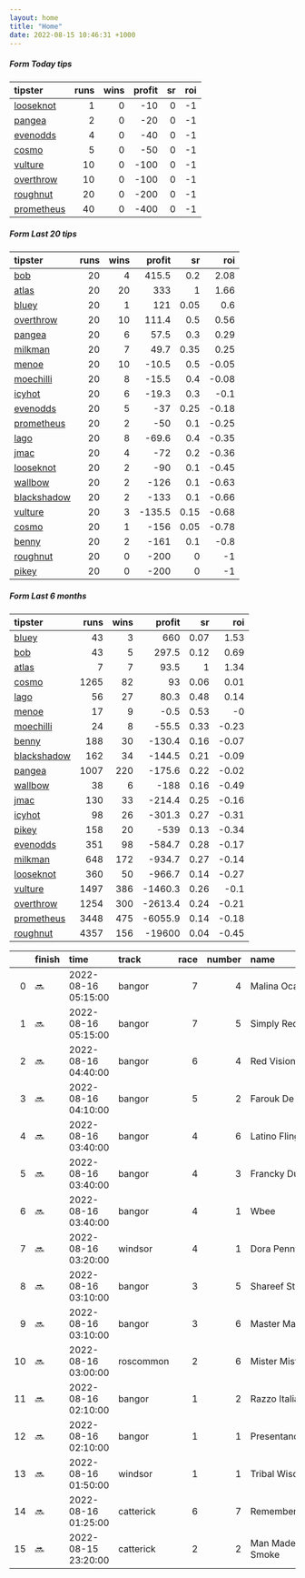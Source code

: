 ```yaml
---   
layout: home  
title: "Home"   
date: 2022-08-15 10:46:31 +1000  
---   
```



##### Form Today tips   

| tipster                                                       |   runs |   wins |   profit |   sr |   roi |
|:--------------------------------------------------------------|-------:|-------:|---------:|-----:|------:|
| [looseknot](https://mrwayneo.github.io/tips/looseknot.html)   |      1 |      0 |      -10 |    0 |    -1 |
| [pangea](https://mrwayneo.github.io/tips/pangea.html)         |      2 |      0 |      -20 |    0 |    -1 |
| [evenodds](https://mrwayneo.github.io/tips/evenodds.html)     |      4 |      0 |      -40 |    0 |    -1 |
| [cosmo](https://mrwayneo.github.io/tips/cosmo.html)           |      5 |      0 |      -50 |    0 |    -1 |
| [vulture](https://mrwayneo.github.io/tips/vulture.html)       |     10 |      0 |     -100 |    0 |    -1 |
| [overthrow](https://mrwayneo.github.io/tips/overthrow.html)   |     10 |      0 |     -100 |    0 |    -1 |
| [roughnut](https://mrwayneo.github.io/tips/roughnut.html)     |     20 |      0 |     -200 |    0 |    -1 |
| [prometheus](https://mrwayneo.github.io/tips/prometheus.html) |     40 |      0 |     -400 |    0 |    -1 |

##### Form Last 20 tips   

| tipster                                                         |   runs |   wins |   profit |   sr |   roi |
|:----------------------------------------------------------------|-------:|-------:|---------:|-----:|------:|
| [bob](https://mrwayneo.github.io/tips/bob.html)                 |     20 |      4 |    415.5 | 0.2  |  2.08 |
| [atlas](https://mrwayneo.github.io/tips/atlas.html)             |     20 |     20 |    333   | 1    |  1.66 |
| [bluey](https://mrwayneo.github.io/tips/bluey.html)             |     20 |      1 |    121   | 0.05 |  0.6  |
| [overthrow](https://mrwayneo.github.io/tips/overthrow.html)     |     20 |     10 |    111.4 | 0.5  |  0.56 |
| [pangea](https://mrwayneo.github.io/tips/pangea.html)           |     20 |      6 |     57.5 | 0.3  |  0.29 |
| [milkman](https://mrwayneo.github.io/tips/milkman.html)         |     20 |      7 |     49.7 | 0.35 |  0.25 |
| [menoe](https://mrwayneo.github.io/tips/menoe.html)             |     20 |     10 |    -10.5 | 0.5  | -0.05 |
| [moechilli](https://mrwayneo.github.io/tips/moechilli.html)     |     20 |      8 |    -15.5 | 0.4  | -0.08 |
| [icyhot](https://mrwayneo.github.io/tips/icyhot.html)           |     20 |      6 |    -19.3 | 0.3  | -0.1  |
| [evenodds](https://mrwayneo.github.io/tips/evenodds.html)       |     20 |      5 |    -37   | 0.25 | -0.18 |
| [prometheus](https://mrwayneo.github.io/tips/prometheus.html)   |     20 |      2 |    -50   | 0.1  | -0.25 |
| [lago](https://mrwayneo.github.io/tips/lago.html)               |     20 |      8 |    -69.6 | 0.4  | -0.35 |
| [jmac](https://mrwayneo.github.io/tips/jmac.html)               |     20 |      4 |    -72   | 0.2  | -0.36 |
| [looseknot](https://mrwayneo.github.io/tips/looseknot.html)     |     20 |      2 |    -90   | 0.1  | -0.45 |
| [wallbow](https://mrwayneo.github.io/tips/wallbow.html)         |     20 |      2 |   -126   | 0.1  | -0.63 |
| [blackshadow](https://mrwayneo.github.io/tips/blackshadow.html) |     20 |      2 |   -133   | 0.1  | -0.66 |
| [vulture](https://mrwayneo.github.io/tips/vulture.html)         |     20 |      3 |   -135.5 | 0.15 | -0.68 |
| [cosmo](https://mrwayneo.github.io/tips/cosmo.html)             |     20 |      1 |   -156   | 0.05 | -0.78 |
| [benny](https://mrwayneo.github.io/tips/benny.html)             |     20 |      2 |   -161   | 0.1  | -0.8  |
| [roughnut](https://mrwayneo.github.io/tips/roughnut.html)       |     20 |      0 |   -200   | 0    | -1    |
| [pikey](https://mrwayneo.github.io/tips/pikey.html)             |     20 |      0 |   -200   | 0    | -1    |

##### Form Last 6 months   

| tipster                                                         |   runs |   wins |   profit |   sr |   roi |
|:----------------------------------------------------------------|-------:|-------:|---------:|-----:|------:|
| [bluey](https://mrwayneo.github.io/tips/bluey.html)             |     43 |      3 |    660   | 0.07 |  1.53 |
| [bob](https://mrwayneo.github.io/tips/bob.html)                 |     43 |      5 |    297.5 | 0.12 |  0.69 |
| [atlas](https://mrwayneo.github.io/tips/atlas.html)             |      7 |      7 |     93.5 | 1    |  1.34 |
| [cosmo](https://mrwayneo.github.io/tips/cosmo.html)             |   1265 |     82 |     93   | 0.06 |  0.01 |
| [lago](https://mrwayneo.github.io/tips/lago.html)               |     56 |     27 |     80.3 | 0.48 |  0.14 |
| [menoe](https://mrwayneo.github.io/tips/menoe.html)             |     17 |      9 |     -0.5 | 0.53 | -0    |
| [moechilli](https://mrwayneo.github.io/tips/moechilli.html)     |     24 |      8 |    -55.5 | 0.33 | -0.23 |
| [benny](https://mrwayneo.github.io/tips/benny.html)             |    188 |     30 |   -130.4 | 0.16 | -0.07 |
| [blackshadow](https://mrwayneo.github.io/tips/blackshadow.html) |    162 |     34 |   -144.5 | 0.21 | -0.09 |
| [pangea](https://mrwayneo.github.io/tips/pangea.html)           |   1007 |    220 |   -175.6 | 0.22 | -0.02 |
| [wallbow](https://mrwayneo.github.io/tips/wallbow.html)         |     38 |      6 |   -188   | 0.16 | -0.49 |
| [jmac](https://mrwayneo.github.io/tips/jmac.html)               |    130 |     33 |   -214.4 | 0.25 | -0.16 |
| [icyhot](https://mrwayneo.github.io/tips/icyhot.html)           |     98 |     26 |   -301.3 | 0.27 | -0.31 |
| [pikey](https://mrwayneo.github.io/tips/pikey.html)             |    158 |     20 |   -539   | 0.13 | -0.34 |
| [evenodds](https://mrwayneo.github.io/tips/evenodds.html)       |    351 |     98 |   -584.7 | 0.28 | -0.17 |
| [milkman](https://mrwayneo.github.io/tips/milkman.html)         |    648 |    172 |   -934.7 | 0.27 | -0.14 |
| [looseknot](https://mrwayneo.github.io/tips/looseknot.html)     |    360 |     50 |   -966.7 | 0.14 | -0.27 |
| [vulture](https://mrwayneo.github.io/tips/vulture.html)         |   1497 |    386 |  -1460.3 | 0.26 | -0.1  |
| [overthrow](https://mrwayneo.github.io/tips/overthrow.html)     |   1254 |    300 |  -2613.4 | 0.24 | -0.21 |
| [prometheus](https://mrwayneo.github.io/tips/prometheus.html)   |   3448 |    475 |  -6055.9 | 0.14 | -0.18 |
| [roughnut](https://mrwayneo.github.io/tips/roughnut.html)       |   4357 |    156 | -19600   | 0.04 | -0.45 |

|    | finish   | time                | track     |   race |   number | name               |   odds | tipster            |
|---:|:---------|:--------------------|:----------|-------:|---------:|:-------------------|-------:|:-------------------|
|  0 | :soon:   | 2022-08-16 05:15:00 | bangor    |      7 |        4 | Malina Ocarina     |    0   | evenodds,overthrow |
|  1 | :soon:   | 2022-08-16 05:15:00 | bangor    |      7 |        5 | Simply Red         |    0   | overthrow          |
|  2 | :soon:   | 2022-08-16 04:40:00 | bangor    |      6 |        4 | Red Vision         |    0   | overthrow          |
|  3 | :soon:   | 2022-08-16 04:10:00 | bangor    |      5 |        2 | Farouk De Cheneau  |    0   | overthrow          |
|  4 | :soon:   | 2022-08-16 03:40:00 | bangor    |      4 |        6 | Latino Fling       |    0   | evenodds,overthrow |
|  5 | :soon:   | 2022-08-16 03:40:00 | bangor    |      4 |        3 | Francky Du Berlais |    0   | vulture            |
|  6 | :soon:   | 2022-08-16 03:40:00 | bangor    |      4 |        1 | Wbee               |    0   | evenodds,overthrow |
|  7 | :soon:   | 2022-08-16 03:20:00 | windsor   |      4 |        1 | Dora Penny         |    0   | vulture            |
|  8 | :soon:   | 2022-08-16 03:10:00 | bangor    |      3 |        5 | Shareef Star       |    0   | vulture            |
|  9 | :soon:   | 2022-08-16 03:10:00 | bangor    |      3 |        6 | Master Malachy     |    0   | overthrow          |
| 10 | :soon:   | 2022-08-16 03:00:00 | roscommon |      2 |        6 | Mister Mister      |    0   | looseknot          |
| 11 | :soon:   | 2022-08-16 02:10:00 | bangor    |      1 |        2 | Razzo Italiano     |    0   | overthrow          |
| 12 | :soon:   | 2022-08-16 02:10:00 | bangor    |      1 |        1 | Presentandcounting |    0   | pangea,overthrow   |
| 13 | :soon:   | 2022-08-16 01:50:00 | windsor   |      1 |        1 | Tribal Wisdom      |    1.2 | evenodds,overthrow |
| 14 | :soon:   | 2022-08-16 01:25:00 | catterick |      6 |        7 | Remembering        |    1.5 | vulture            |
| 15 | :soon:   | 2022-08-15 23:20:00 | catterick |      2 |        2 | Man Made Of Smoke  |    4.8 | vulture            |
